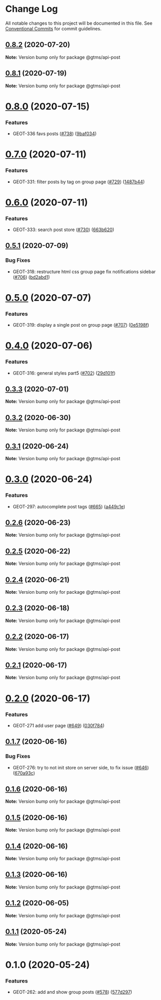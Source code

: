 # Change Log

All notable changes to this project will be documented in this file.
See [Conventional Commits](https://conventionalcommits.org) for commit guidelines.

## [0.8.2](https://github.com/gtms-org/gtms-frontend/compare/@gtms/api-post@0.8.1...@gtms/api-post@0.8.2) (2020-07-20)

**Note:** Version bump only for package @gtms/api-post





## [0.8.1](https://github.com/gtms-org/gtms-frontend/compare/@gtms/api-post@0.8.0...@gtms/api-post@0.8.1) (2020-07-19)

**Note:** Version bump only for package @gtms/api-post





# [0.8.0](https://github.com/gtms-org/gtms-frontend/compare/@gtms/api-post@0.7.0...@gtms/api-post@0.8.0) (2020-07-15)


### Features

* GEOT-336 favs posts ([#738](https://github.com/gtms-org/gtms-frontend/issues/738)) ([9baf034](https://github.com/gtms-org/gtms-frontend/commit/9baf0347567ebc8c6646f7f3343277743b28a933))





# [0.7.0](https://github.com/gtms-org/gtms-frontend/compare/@gtms/api-post@0.6.0...@gtms/api-post@0.7.0) (2020-07-11)


### Features

* GEOT-331: filter posts by tag on group page ([#729](https://github.com/gtms-org/gtms-frontend/issues/729)) ([1487b44](https://github.com/gtms-org/gtms-frontend/commit/1487b448102e8133ad739045cbb9333f3a8e868b))





# [0.6.0](https://github.com/gtms-org/gtms-frontend/compare/@gtms/api-post@0.5.1...@gtms/api-post@0.6.0) (2020-07-11)


### Features

* GEOT-333: search post store ([#730](https://github.com/gtms-org/gtms-frontend/issues/730)) ([663b620](https://github.com/gtms-org/gtms-frontend/commit/663b620285642245917130fde4e99b41ec4a3bc3))





## [0.5.1](https://github.com/gtms-org/gtms-frontend/compare/@gtms/api-post@0.5.0...@gtms/api-post@0.5.1) (2020-07-09)


### Bug Fixes

* GEOT-318: restructure html css group page fix notifications sidebar ([#706](https://github.com/gtms-org/gtms-frontend/issues/706)) ([bd2abd1](https://github.com/gtms-org/gtms-frontend/commit/bd2abd118f8bd53c24c13c53b88f3d7584f459e0))





# [0.5.0](https://github.com/gtms-org/gtms-frontend/compare/@gtms/api-post@0.4.0...@gtms/api-post@0.5.0) (2020-07-07)

### Features

- GEOT-319: display a single post on group page ([#707](https://github.com/gtms-org/gtms-frontend/issues/707)) ([0e5198f](https://github.com/gtms-org/gtms-frontend/commit/0e5198f197c5eec78074dca6fc5d6293644d4548))

# [0.4.0](https://github.com/gtms-org/gtms-frontend/compare/@gtms/api-post@0.3.3...@gtms/api-post@0.4.0) (2020-07-06)

### Features

- GEOT-316: general styles part5 ([#702](https://github.com/gtms-org/gtms-frontend/issues/702)) ([29d101f](https://github.com/gtms-org/gtms-frontend/commit/29d101f8a85e3cd1a9d629336aede625ca8e876a))

## [0.3.3](https://github.com/gtms-org/gtms-frontend/compare/@gtms/api-post@0.3.2...@gtms/api-post@0.3.3) (2020-07-01)

**Note:** Version bump only for package @gtms/api-post

## [0.3.2](https://github.com/gtms-org/gtms-frontend/compare/@gtms/api-post@0.3.1...@gtms/api-post@0.3.2) (2020-06-30)

**Note:** Version bump only for package @gtms/api-post

## [0.3.1](https://github.com/gtms-org/gtms-frontend/compare/@gtms/api-post@0.3.0...@gtms/api-post@0.3.1) (2020-06-24)

**Note:** Version bump only for package @gtms/api-post

# [0.3.0](https://github.com/gtms-org/gtms-frontend/compare/@gtms/api-post@0.2.6...@gtms/api-post@0.3.0) (2020-06-24)

### Features

- GEOT-297: autocomplete post tags ([#665](https://github.com/gtms-org/gtms-frontend/issues/665)) ([a449c1e](https://github.com/gtms-org/gtms-frontend/commit/a449c1e8d4275105b091074801e3b3c3b743935f))

## [0.2.6](https://github.com/gtms-org/gtms-frontend/compare/@gtms/api-post@0.2.5...@gtms/api-post@0.2.6) (2020-06-23)

**Note:** Version bump only for package @gtms/api-post

## [0.2.5](https://github.com/gtms-org/gtms-frontend/compare/@gtms/api-post@0.2.4...@gtms/api-post@0.2.5) (2020-06-22)

**Note:** Version bump only for package @gtms/api-post

## [0.2.4](https://github.com/gtms-org/gtms-frontend/compare/@gtms/api-post@0.2.3...@gtms/api-post@0.2.4) (2020-06-21)

**Note:** Version bump only for package @gtms/api-post

## [0.2.3](https://github.com/gtms-org/gtms-frontend/compare/@gtms/api-post@0.2.2...@gtms/api-post@0.2.3) (2020-06-18)

**Note:** Version bump only for package @gtms/api-post

## [0.2.2](https://github.com/gtms-org/gtms-frontend/compare/@gtms/api-post@0.2.1...@gtms/api-post@0.2.2) (2020-06-17)

**Note:** Version bump only for package @gtms/api-post

## [0.2.1](https://github.com/gtms-org/gtms-frontend/compare/@gtms/api-post@0.2.0...@gtms/api-post@0.2.1) (2020-06-17)

**Note:** Version bump only for package @gtms/api-post

# [0.2.0](https://github.com/gtms-org/gtms-frontend/compare/@gtms/api-post@0.1.7...@gtms/api-post@0.2.0) (2020-06-17)

### Features

- GEOT-271 add user page ([#649](https://github.com/gtms-org/gtms-frontend/issues/649)) ([030f784](https://github.com/gtms-org/gtms-frontend/commit/030f784116531d8babd696fe8638cf8e036c68e3))

## [0.1.7](https://github.com/gtms-org/gtms-frontend/compare/@gtms/api-post@0.1.6...@gtms/api-post@0.1.7) (2020-06-16)

### Bug Fixes

- GEOT-276: try to not init store on server side, to fix issue ([#646](https://github.com/gtms-org/gtms-frontend/issues/646)) ([670a93c](https://github.com/gtms-org/gtms-frontend/commit/670a93c770a56a414086ebb92c7d460d2d638912))

## [0.1.6](https://github.com/gtms-org/gtms-frontend/compare/@gtms/api-post@0.1.5...@gtms/api-post@0.1.6) (2020-06-16)

**Note:** Version bump only for package @gtms/api-post

## [0.1.5](https://github.com/gtms-org/gtms-frontend/compare/@gtms/api-post@0.1.4...@gtms/api-post@0.1.5) (2020-06-16)

**Note:** Version bump only for package @gtms/api-post

## [0.1.4](https://github.com/gtms-org/gtms-frontend/compare/@gtms/api-post@0.1.3...@gtms/api-post@0.1.4) (2020-06-16)

**Note:** Version bump only for package @gtms/api-post

## [0.1.3](https://github.com/gtms-org/gtms-frontend/compare/@gtms/api-post@0.1.2...@gtms/api-post@0.1.3) (2020-06-16)

**Note:** Version bump only for package @gtms/api-post

## [0.1.2](https://github.com/gtms-org/gtms-frontend/compare/@gtms/api-post@0.1.1...@gtms/api-post@0.1.2) (2020-06-05)

**Note:** Version bump only for package @gtms/api-post

## [0.1.1](https://github.com/gtms-org/gtms-frontend/compare/@gtms/api-post@0.1.0...@gtms/api-post@0.1.1) (2020-05-24)

**Note:** Version bump only for package @gtms/api-post

# 0.1.0 (2020-05-24)

### Features

- GEOT-262: add and show group posts ([#578](https://github.com/gtms-org/gtms-frontend/issues/578)) ([577d297](https://github.com/gtms-org/gtms-frontend/commit/577d29703b3e58e167a7e8ca5c39e0cd84220811))
